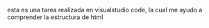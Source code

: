 esta es una tarea realizada en visualstudio code, la cual me ayudo a comprender la estructura de html
